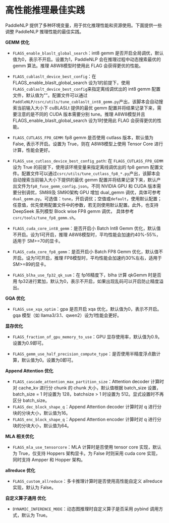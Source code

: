 # 高性能推理最佳实践

PaddleNLP 提供了多种环境变量，用于优化推理性能和资源使用。下面提供一些调整 PaddleNLP 推理性能的最佳实践。

**GEMM 优化**

- `FLAGS_enable_blaslt_global_search`：int8 gemm 是否开启全局调优，默认值为0，表示不开启。设置为1，PaddleNLP 会在推理过程中动态搜索最优的 gemm 算法。推理 A8W8模型时使用此 FLAG 会获得更优的性能。


- `FLAGS_cublaslt_device_best_config`：在 FLAGS_enable_blaslt_global_search 设为1的前提下，使用`FLAGS_cublaslt_device_best_config`来指定离线调优出的 int8 gemm 配置文件，默认值为""。配置文件可以通过`PaddleNLP/csrc/utils/tune_cublaslt_int8_gemm.py`产出，该脚本会自动搜索当前输入大小下 cuBLASLt 提供的最优 gemm 配置并将结果记录下来，需要注意的是不同的 CUDA 版本需要分别 tune。推理 A8W8模型并且 FLAGS_enable_blaslt_global_search 设为1时使用此 FLAG 会获得更优的性能。

- `FLAGS_CUTLASS_FP8_GEMM`: fp8 gemm 是否使用 cutlass 版本，默认值为 False, 表示不开启。设置为 True，则在 A8W8模型上使用 Tensor Core 进行计算，性能会更好。

- `FLAGS_use_cutlass_device_best_config_path`: 在 `FLAGS_CUTLASS_FP8_GEMM` 设为 True 的前提下，使用该环境变量来指定离线调优出的 fp8 gemm 配置文件。配置文件可以通过`csrc/utils/tune_cutlass_fp8_*.py`产出，该脚本会自动搜索当前输入大小下提供的最优 gemm 配置并将结果记录下来，默认产出文件为`fp8_fuse_gemm_config.json`。不同 NVIDIA GPU 和 CUDA 版本需要分别调优，SM89及 SM90架构 GPU 增加 dual_gemm 调优，具体可参考`dual_gemm.py`。可选值：`tune`，开启调优；空值或`default`，使用默认配置；任意值，优先使用配置文件中的参数，若无则使用默认配置。此外，也支持 DeepSeek 系列模型 Block wise FP8 gemm 调优， 具体参考`csrc/tools/tune_fp8_gemm.sh`。

- `FLAGS_cuda_core_int8_gemm`：是否开启小 Batch Int8 Gemm 优化，默认值不开启。设为1可开启，推理 A8W8模型时，平均性能会加速约40%-55%，适用于 SM>=70的显卡。

- `FLAGS_cuda_core_fp8_gemm`：是否开启小 Batch FP8 Gemm 优化，默认值不开启。设为1可开启，推理 FP8模型时，平均性能会加速约30%左右，适用于 SM>=89的显卡。

- `FLAGS_blha_use_fp32_qk_sum`：在 fp16精度下，blha 计算 qkGemm 时是否用 fp32进行累加，默认为0，表示不开启，如果出现乱码可以开启防止精度溢出。

**GQA 优化**

- `FLAGS_use_xqa_optim`：gpa 是否开启 xqa 优化，默认值为0，表示不开启。gqa 模型（如 llama3/3.1、qwen2）设为1性能会更好。

**显存优化**

- `FLAGS_fraction_of_gpu_memory_to_use`：GPU 显存使用率，默认值为0.9。设置为0.9即可。

- `FLAGS_gemm_use_half_precision_compute_type`：是否使用半精度浮点数计算，默认值为0。设置为0即可。

**Append Attention 优化**

- `FLAGS_cascade_attention_max_partition_size`：Attention decoder 计算时对 cache_kv 进行分 chunk 的 chunk 大小，默认值根据 batch_size 设置，batch_size = 1 时设置为 128，batchsize > 1 时设置为 512。显式设置时不再区分 batch_size。
- `FLAGS_dec_block_shape_q`：Append Attention decoder 计算时对 q 进行分块的分块大小，默认值为16。
- `FLAGS_enc_block_shape_q`：Append Attention encoder 计算时对 q 进行分块的分块大小，默认值为64。

**MLA 相关优化**
- `FLAGS_mla_use_tensorcore`：MLA 计算时是否使用 tensor core 实现，默认为 True，仅支持 Hoppers 架构显卡。为 False 时则采用 cuda core 实现，同时支持 Ampper 和
 Hopper 架构。

**allreduce 优化**
- `FLAGS_custom_allreduce`：多卡推理计算时是否使用高性能自定义 allreduce 实现，默认为 False。

**自定义算子通用 优化**
- `DYNAMIC_INFERENCE_MODE`：动态图推理时自定义算子是否采用 pybind 调用方式，默认为 True。
